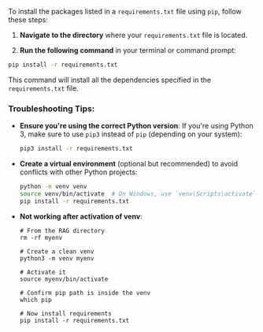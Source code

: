 To install the packages listed in a `requirements.txt` file using `pip`, follow these steps:

1. **Navigate to the directory** where your `requirements.txt` file is located.

2. **Run the following command** in your terminal or command prompt:

```bash
pip install -r requirements.txt
```

This command will install all the dependencies specified in the `requirements.txt` file.

### Troubleshooting Tips:

* **Ensure you're using the correct Python version**: If you're using Python 3, make sure to use `pip3` instead of `pip` (depending on your system):

  ```bash
  pip3 install -r requirements.txt
  ```

* **Create a virtual environment** (optional but recommended) to avoid conflicts with other Python projects:

  ```bash
  python -m venv venv
  source venv/bin/activate  # On Windows, use `venv\Scripts\activate`
  pip install -r requirements.txt
  ```

* **Not working after activation of venv**:
  ```
  # From the RAG directory
  rm -rf myenv

  # Create a clean venv
  python3 -m venv myenv

  # Activate it
  source myenv/bin/activate

  # Confirm pip path is inside the venv
  which pip

  # Now install requirements
  pip install -r requirements.txt
  ```
